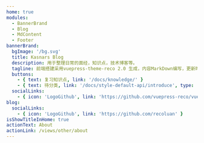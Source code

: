 ```yaml
---
home: true
modules:
  - BannerBrand
  - Blog
  - MdContent
  - Footer
bannerBrand:
  bgImage: '/bg.svg'
  title: Kasnars Blog
  description: 用于整理日常的面经，知识点，技术博客等。
  tagline: 前端搭建采用vuepress-theme-reco 2.0 生成，内容MarkDown编写，更新时间随缘。
  buttons:
    - { text: 复习知识点, link: '/docs/knowledge/' }
    - { text: 待分类, link: '/docs/style-default-api/introduce', type: 'plain' }
  socialLinks:
    - { icon: 'LogoGithub', link: 'https://github.com/vuepress-reco/vuepress-theme-reco' }
blog:
  socialLinks:
    - { icon: 'LogoGithub', link: 'https://github.com/recoluan' }
isShowTitleInHome: true
actionText: About
actionLink: /views/other/about
---
```


